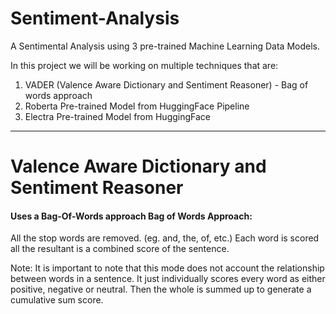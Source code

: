 # Sentiment-Analysis
A Sentimental Analysis using 3 pre-trained Machine Learning Data Models.


In this project we will be working on multiple techniques that are:

1. VADER (Valence Aware Dictionary and Sentiment Reasoner) - Bag of words approach
2. Roberta Pre-trained Model from HuggingFace Pipeline
3. Electra Pre-trained Model from HuggingFace

-----------------------------------------------------------------------------------------------------------------------

# Valence Aware Dictionary and Sentiment Reasoner 
#### Uses a Bag-Of-Words approach Bag of Words Approach:

All the stop words are removed. (eg. and, the, of, etc.)
Each word is scored all the resultant is a combined score of the sentence.

Note: It is important to note that this mode does not account the relationship between words in a sentence. It just individually scores every word as either positive, negative or neutral. Then the whole is summed up to generate a cumulative sum score.
